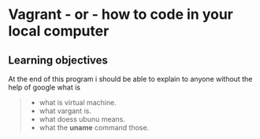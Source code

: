# Vagrant - or - how to code in your local computer


## Learning objectives

At the end of this program i should be able to explain to anyone without the help of google what is 

>* what is virtual machine.
>* what vargant is.
>* what doess ubunu means.
>* what the **uname** command those.

